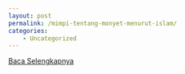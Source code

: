 ```yaml
---
layout: post
permalink: /mimpi-tentang-monyet-menurut-islam/
categories:
    - Uncategorized
---
```


[Baca Selengkapnya](/10)